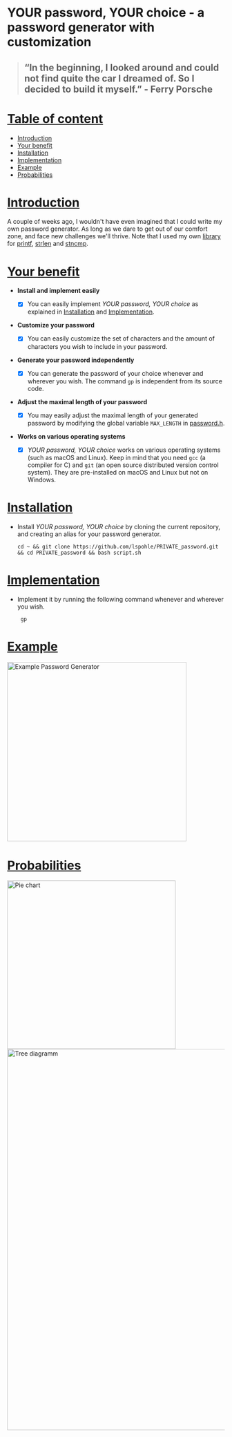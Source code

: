 # YOUR password, YOUR choice - a password generator with customization 

> ## “In the beginning, I looked around and could not find quite the car I dreamed of. So I decided to build it myself.” - Ferry Porsche

<a name="0"></a>
# [Table of content](#0)
- [Introduction](#1)
- [Your benefit](#2)
- [Installation](#3)	
- [Implementation](#4)
- [Example](#5)
- [Probabilities](#5)

<a name="1"></a>
# [Introduction](#1)
A couple of weeks ago, I wouldn't have even imagined that I could write my own password generator. As long as we dare to get out of our comfort zone, and face new challenges we'll thrive. Note that I used my own [library](https://github.com/lspohle/PRIVATE_rps/tree/main/libft) for [printf](https://github.com/lspohle/PRIVATE_password/blob/main/libft/ft_printf.c), [strlen](https://github.com/lspohle/PRIVATE_password/blob/main/libft/ft_strlen.c) and [stncmp](https://github.com/lspohle/PRIVATE_password/blob/main/libft/ft_strncmp.c).

<a name="2"></a>
# [Your benefit](#2)

-  **Install and implement easily**

     - [x] You can easily implement *YOUR password, YOUR choice* as explained in [Installation](#3) and [Implementation](#4).
-  **Customize your password**

     - [x] You can easily customize the set of characters and the amount of characters you wish to include in your password.
-  **Generate your password independently**

      - [x] You can generate the password of your choice whenever and wherever you wish. The command `gp` is independent from its source code. 
-  **Adjust the maximal length of your password**

      - [x] You may easily adjust the maximal length of your generated password by modifying the global variable `MAX_LENGTH` in [password.h](https://github.com/lspohle/PRIVATE_password/blob/main/password.h).
-  **Works on various operating systems**

      - [x] *YOUR password, YOUR choice* works on various operating systems (such as macOS and Linux). Keep in mind that you need `gcc` (a compiler for C) and `git` (an open source distributed version control system). They are pre-installed on macOS and Linux but not on Windows.

<a name="3"></a>
# [Installation](#3)
- Install *YOUR password, YOUR choice* by cloning the current repository, and creating an alias for your password generator.
      
      cd ~ && git clone https://github.com/lspohle/PRIVATE_password.git && cd PRIVATE_password && bash script.sh

<a name="4"></a>
# [Implementation](#4)
- Implement it by running the following command whenever and wherever you wish.

       gp

<a name="5"></a>
# [Example](#5)
<img width="415" alt="Example Password Generator" src="https://user-images.githubusercontent.com/121381385/214868336-0a78a44c-cb37-442d-b07a-0c0f6de50cb8.png">

<a name="6"></a>
# [Probabilities](#6)

<img width="390" alt="Pie chart" src="https://user-images.githubusercontent.com/121381385/211666924-788d1582-ed9b-4fe1-8b63-1175bc03074d.png">
<img width="883" alt="Tree diagramm" src="https://user-images.githubusercontent.com/121381385/211666934-c2c88774-2639-4d0f-9d98-d83a0da96ee5.png">
